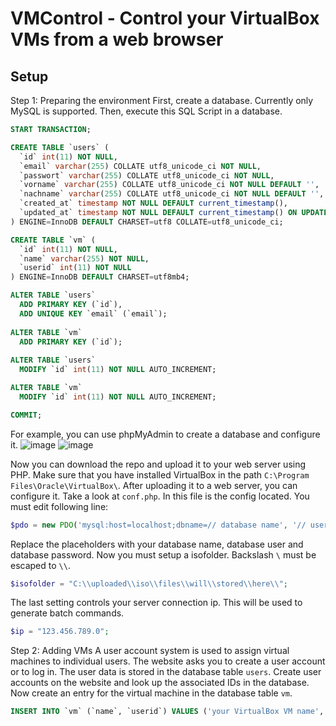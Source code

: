 # VMControl - Control your VirtualBox VMs from a web browser

## Setup

Step 1: Preparing the environment
First, create a database. Currently only MySQL is supported. 
Then, execute this SQL Script in a database. 

~~~sql
START TRANSACTION;

CREATE TABLE `users` (
  `id` int(11) NOT NULL,
  `email` varchar(255) COLLATE utf8_unicode_ci NOT NULL,
  `passwort` varchar(255) COLLATE utf8_unicode_ci NOT NULL,
  `vorname` varchar(255) COLLATE utf8_unicode_ci NOT NULL DEFAULT '',
  `nachname` varchar(255) COLLATE utf8_unicode_ci NOT NULL DEFAULT '',
  `created_at` timestamp NOT NULL DEFAULT current_timestamp(),
  `updated_at` timestamp NOT NULL DEFAULT current_timestamp() ON UPDATE current_timestamp()
) ENGINE=InnoDB DEFAULT CHARSET=utf8 COLLATE=utf8_unicode_ci;

CREATE TABLE `vm` (
  `id` int(11) NOT NULL,
  `name` varchar(255) NOT NULL,
  `userid` int(11) NOT NULL
) ENGINE=InnoDB DEFAULT CHARSET=utf8mb4;

ALTER TABLE `users`
  ADD PRIMARY KEY (`id`),
  ADD UNIQUE KEY `email` (`email`);
  
ALTER TABLE `vm`
  ADD PRIMARY KEY (`id`);
  
ALTER TABLE `users`
  MODIFY `id` int(11) NOT NULL AUTO_INCREMENT;

ALTER TABLE `vm`
  MODIFY `id` int(11) NOT NULL AUTO_INCREMENT;

COMMIT;
~~~

For example, you can use phpMyAdmin to create a database and configure it. 
![image](https://user-images.githubusercontent.com/66002359/140606985-f8961e94-d620-4646-85d6-27518826a462.png)
![image](https://user-images.githubusercontent.com/66002359/140607111-dbe07827-87f5-44c0-a95d-a206aae37450.png)


Now you can download the repo and upload it to your web server using PHP. Make sure that you have installed VirtualBox in the path `C:\Program Files\Oracle\VirtualBox\`.
After uploading it to a web server, you can configure it. Take a look at `conf.php`. In this file is the config located. You must edit following line: 
~~~php
$pdo = new PDO('mysql:host=localhost;dbname=// database name', '// user', '// pass');
~~~
Replace the placeholders with your database name, database user and database password. 
Now you must setup a isofolder. Backslash `\` must be escaped to `\\`. 
~~~php
$isofolder = "C:\\uploaded\\iso\\files\\will\\stored\\here\\";
~~~
The last setting controls your server connection ip. This will be used to generate batch commands. 
~~~php
$ip = "123.456.789.0";
~~~

Step 2: Adding VMs
A user account system is used to assign virtual machines to individual users. The website asks you to create a user account or to log in. The user data is stored in the database table `users`. Create user accounts on the website and look up the associated IDs in the database. Now create an entry for the virtual machine in the database table `vm`. 
~~~sql
INSERT INTO `vm` (`name`, `userid`) VALUES ('your VirtualBox VM name', 'your user id')
~~~
